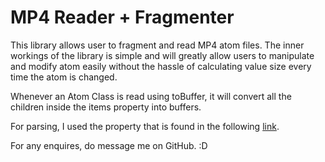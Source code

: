 # MP4 Reader + Fragmenter

This library allows user to fragment and read MP4 atom files. The inner workings of the library is simple and will greatly allow users to manipulate and modify atom easily without the hassle of calculating value size every time the atom is changed.

Whenever an Atom Class is read using toBuffer, it will convert all the children inside the items property into buffers. 

For parsing, I used the property that is found in the following [link](https://ossrs.net/lts/zh-cn/assets/files/ISO_IEC_14496-12-base-format-2012-b70dd5f101daecd072700609842c9649.pdf). 

For any enquires, do message me on GitHub. :D
